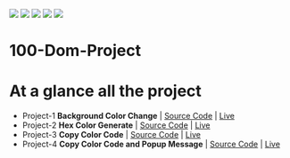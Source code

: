 ![](https://img.shields.io/github/license/mamutalib/100-Dom-Project)  ![](https://img.shields.io/github/stars/mamutalib/100-Dom-Project) ![](https://img.shields.io/github/forks/mamutalib/100-Dom-Project) ![](https://img.shields.io/github/issues/mamutalib/100-Dom-Project)
![](https://img.shields.io/github/repo-size/mamutalib/100-Dom-Project)
# 100-Dom-Project
# At a glance all the project
-  Project-1 **Background Color Change** | [Source Code](https://github.com/mamutalib/100-Dom-Project/tree/main/src/Change-Background-Color) | [Live](https://mamutalib.github.io/100-Dom-Project/src/Change-Background-Color)
- Project-2 **Hex Color Generate** | [Source Code](https://github.com/mamutalib/100-Dom-Project/tree/main/src/hexColorGenerate) | [Live](https://mamutalib.github.io/100-Dom-Project/src/hexColorGenerate/)
- Project-3 **Copy Color Code** | [Source Code](https://github.com/mamutalib/100-Dom-Project/tree/main/src/copyColorCode) | [Live](https://mamutalib.github.io/100-Dom-Project/src/copyColorCode/)
- Project-4 **Copy Color Code and Popup Message** | [Source Code](https://github.com/mamutalib/100-Dom-Project/tree/main/src/copyColorMessage) | [Live](https://mamutalib.github.io/100-Dom-Project/src/copyColorMessage/)